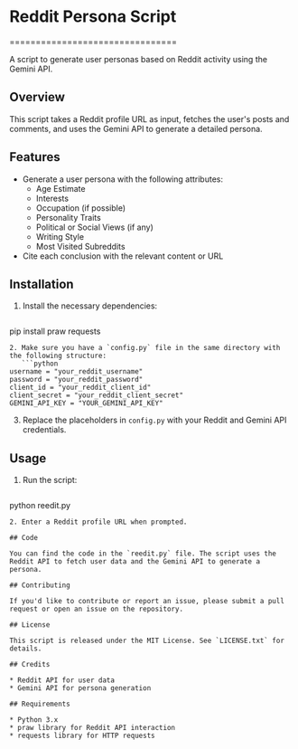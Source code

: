 # Reddit Persona Script
================================

A script to generate user personas based on Reddit activity using the Gemini API.

## Overview

This script takes a Reddit profile URL as input, fetches the user's posts and comments, and uses the Gemini API to generate a detailed persona.

## Features

* Generate a user persona with the following attributes:
  * Age Estimate
  * Interests
  * Occupation (if possible)
  * Personality Traits
  * Political or Social Views (if any)
  * Writing Style
  * Most Visited Subreddits
* Cite each conclusion with the relevant content or URL

## Installation

1. Install the necessary dependencies:
   ```bash
pip install praw requests
```
2. Make sure you have a `config.py` file in the same directory with the following structure:
   ```python
username = "your_reddit_username"
password = "your_reddit_password"
client_id = "your_reddit_client_id"
client_secret = "your_reddit_client_secret"
GEMINI_API_KEY = "YOUR_GEMINI_API_KEY"
```
3. Replace the placeholders in `config.py` with your Reddit and Gemini API credentials.

## Usage

1. Run the script:
   ```bash
python reedit.py
```
2. Enter a Reddit profile URL when prompted.

## Code

You can find the code in the `reedit.py` file. The script uses the Reddit API to fetch user data and the Gemini API to generate a persona.

## Contributing

If you'd like to contribute or report an issue, please submit a pull request or open an issue on the repository.

## License

This script is released under the MIT License. See `LICENSE.txt` for details.

## Credits

* Reddit API for user data
* Gemini API for persona generation

## Requirements

* Python 3.x
* praw library for Reddit API interaction
* requests library for HTTP requests